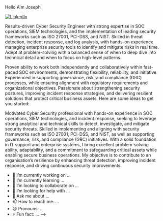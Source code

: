 Hello A'm Joseph 

<a href="https://linkedin.com/in/joseph-awe-1a8539121">
  <img src="https://img.shields.io/badge/-LinkedIn-0072B1?style=for-the-badge&logo=linkedin&logoColor=white" alt="LinkedIn">
</a>

Results-driven Cyber Security Engineer with strong expertise in SOC operations, SIEM technologies, and the implementation of leading security frameworks such as ISO 27001, PCI-DSS, and NIST. Skilled in threat detection, incident response, and log analysis, with hands-on experience managing enterprise security tools to identify and mitigate risks in real time. Adept at problem-solving with a balanced sense of when to deep dive into technical detail and when to focus on high-level patterns.

Proven ability to work both independently and collaboratively within fast-paced SOC environments, demonstrating flexibility, reliability, and initiative. Experienced in supporting governance, risk, and compliance (GRC) processes, while ensuring alignment with regulatory requirements and organizational objectives. Passionate about strengthening security postures, improving incident response strategies, and delivering resilient solutions that protect critical business assets.
Here are some ideas to get you started:

 Motivated Cyber Security professional with hands-on experience in SOC operations, SIEM technologies, and incident response, seeking to leverage strong analytical and technical skills to detect, investigate, and mitigate security threats. Skilled in implementing and aligning with security frameworks such as ISO 27001, PCI-DSS, and NIST, as well as supporting governance, risk, and compliance (GRC) initiatives. With a solid foundation in IT support and enterprise systems, I bring excellent problem-solving ability, adaptability, and a commitment to safeguarding critical assets while enabling secure business operations. My objective is to contribute to an organisation’s resilience by enhancing threat detection, improving incident response, and driving continuous security improvements

- 🔭 I’m currently working on ...
- 🌱 I’m currently learning ...
- 👯 I’m looking to collaborate on ...
- 🤔 I’m looking for help with ...
- 💬 Ask me about ...
- 📫 How to reach me: ...
- 😄 Pronouns: ...
- ⚡ Fun fact: ...
-->
